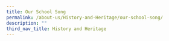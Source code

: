 ```yaml
---
title: Our School Song
permalink: /about-us/History-and-Heritage/our-school-song/
description: ""
third_nav_title: History and Heritage
---
```

